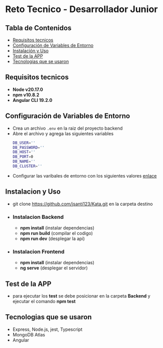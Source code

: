 # Reto Tecnico - Desarrollador Junior

## Tabla de Contenidos
- [Requisitos tecnicos](#requisitos-tecnicos)
- [Configuración de Variables de Entorno](#configuración-de-variables-de-entorno)
- [Instalación y Uso](#instalacion-y-uso)
- [Test de la APP](#test-de-la-app)
- [Tecnologias que se usaron](#tecnologias-que-se-usaron)

## Requisitos tecnicos
- **Node v20.17.0**
- **npm v10.8.2**
- **Angular CLI 19.2.0**

## Configuración de Variables de Entorno
- Crea un archivo `.env` en la raiz del  proyecto backend
- Abre el archivo y agrega las siguientes variables
    ```bash
    DB_USER=''
   DB_PASSWORD=''
   DB_HOST=''
   DB_PORT=0
   DB_NAME=''
   DB_CLUSTER=''  
- Configurar las varibales de entorno con los siguientes valores [enlace](https://docs.google.com/document/d/11M6kMVD2vPdB0yH4CdMQLfENNwXF1gljYhPYD7VH6zE/edit?tab=t.0)

## Instalacion y Uso
- git clone https://github.com/jsanti123/Kata.git en la carpeta destino
- ### Instalacion Backend
    - **npm install** (instalar dependencias)
    - **npm run build** (compilar el codigo)
    - **npm run dev** (desplegar la api)
- ### Instalacion Frontend
    - **npm install** (instalar dependencias)
    - **ng serve** (desplegar el servidor)

## Test de la APP
- para ejecutar los **test** se debe posicionar en la carpeta **Backend** y ejecutar el comando **npm test**

## Tecnologias que se usaron
- Express, Node.js, jest, Typescript
- MongoDB Atlas
- Angular

